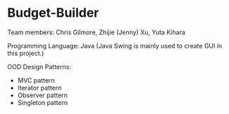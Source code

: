 # Budget-Builder
Team members: Chris Gilmore, Zhijie (Jenny) Xu, Yuta Kihara

Programming Language: Java
(Java Swing is mainly used to create GUI in this project.)

OOD Design Patterns:
  - MVC pattern
  - Iterator pattern
  - Observer pattern
  - Singleton pattern
